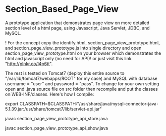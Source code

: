 # Section_Based_Page_View
A prototype application that demonstrates page view on more detailed section level of a html page, using Javascript, Java Servlet, JDBC, and MySQL.

! For the concept copy the identify.html, section_page_view_prototype.html, and section_page_view_prototype.js into single directory and open section_page_view_prototype.html on your browser which demonstrates the html and javascript only (no need for API)! or just visit this link "http://plnkr.co/l4p6tt".

The rest is tested on Tomcat7 (deploy this entire source to "/var/lib/tomcat7/webapps/ROOT" for my case) and MySQL with database username = "user" and password = "pass". To change for your own setting open and .java source file on src folder then recompile and put the classes on WEB-INF/classes. Here's how I compile:

export CLASSPATH=$CLASSPATH:"/usr/share/java/mysql-connector-java-5.1.39.jar:/usr/share/tomcat7/lib/servlet-api.jar"

javac section_page_view_prototype_api_store.java

javac section_page_view_prototype_api_show.java
